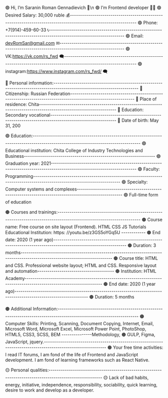 🟢 Hi, I’m Saranin Roman Gennadievich 👋\n
🟢 I’m Frontend developer 👨‍💻
🟢 Desired Salary: 30,000 ruble 💰---------------------------------------------------------------------------------------------------------------
🟢 Phone: +7(914)-459-60-33 📞-------------------------------------------------------------------------------------------------------------------
🟢 Email: devRomSar@gmail.com ✉--------------------------------------------------------------------------------------------------------------
🟢 VK:https://vk.com/rs_fwd 🗨------------------------------------------------------------------------------------------------------------------
🟢 instagram:https://www.instagram.com/rs_fwd/ 🗨

🔵 Personal information:------------------------------------------------------------------------------------------------------------------------
🔵 Citizenship: Russian Federation--------------------------------------------------------------------------------------------------------------
🔵 Place of residence: Chita--------------------------------------------------------------------------------------------------------------------
🔵 Education: Secondary vocational--------------------------------------------------------------------------------------------------------------
🔵 Date of birth: May 31, 200

🟣 Education:-----------------------------------------------------------------------------------------------------------------------------------
🟣 Educational institution: Chita College of Industry Technologies and Business-----------------------------------------------------------------
🟣 Graduation year: 2021------------------------------------------------------------------------------------------------------------------------
🟣 Faculty: Programming-------------------------------------------------------------------------------------------------------------------------
🟣 Specialty: Computer systems and complexes----------------------------------------------------------------------------------------------------
🟣 Full-time form of education

🟤 Courses and trainings:-----------------------------------------------------------------------------------------------------------------------
🟤 Course name: Free course on site layout (Frontend). HTML CSS JS Tutorials Educational Institution: https: //youtu.be/z3GS5oYGq5U ------------
🟤 End date: 2020 (1 year ago)------------------------------------------------------------------------------------------------------------------
🟤 Duration: 3 months---------------------------------------------------------------------------------------------------------------------------
🟤 Course title: HTML and CSS. Professional website layout; HTML and CSS. Responsive layout and automation--------------------------------------
🟤 Institution: HTML Academy--------------------------------------------------------------------------------------------------------------------
🟤 End date: 2020 (1 year ago)------------------------------------------------------------------------------------------------------------------
🟤 Duration: 5 months

🟠 Additional Information:----------------------------------------------------------------------------------------------------------------------
🟠 Computer Skills: Printing, Scanning, Document Copying, Internet, Email, Microsoft Word, Microsoft Excel, Microsoft Power Point, PhotoShop, HTML5, CSS3, SCSS, BEM ---------------Methodology, 
🟠 GULP, Figma, JavaScript, jquery.-------------------------------------------------------------------------------------------------------------
🟠 Your free time activities: I read IT forums, I am fond of the life of Frontend and JavaScript development. I am fond of learning frameworks such as React Native.

🟡 Personal qualities:--------------------------------------------------------------------------------------------------------
🟡 Lack of bad habits, energy, initiative, independence, responsibility, sociability, quick learning, desire to work and develop as a developer.
